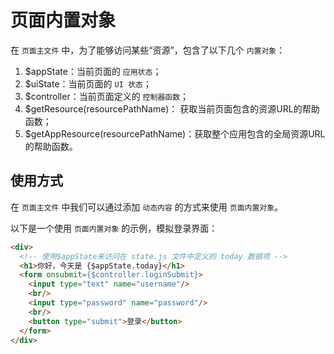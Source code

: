 # 页面内置对象

在 ```页面主文件``` 中，为了能够访问某些“资源”，包含了以下几个 ```内置对象```：

1. $appState：当前页面的 ```应用状态```；
2. $uiState：当前页面的 ```UI 状态```；
3. $controller：当前页面定义的 ```控制器函数```；
4. $getResource(resourcePathName)： 获取当前页面包含的资源URL的帮助函数；
5. $getAppResource(resourcePathName)：获取整个应用包含的全局资源URL的帮助函数。

## 使用方式

在 ```页面主文件``` 中我们可以通过添加 ```动态内容``` 的方式来使用 ```页面内置对象```。

以下是一个使用 ```页面内置对象``` 的示例，模拟登录界面：

```html
<div>
  <!-- 使用$appState来访问在 state.js 文件中定义的 today 数据项 -->
  <h1>你好，今天是 {$appState.today}</h1>
  <form onsubmit={$controller.loginSubmit}>
    <input type="text" name="username"/>
    <br/>
    <input type="password" name="password"/>
    <br/>
    <button type="submit">登录</button>
  </form>
</div>
```
